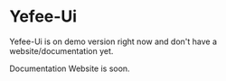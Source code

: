 # Yefee-Ui
Yefee-Ui is on demo version right now and don't have a website/documentation yet.

Documentation Website is soon.